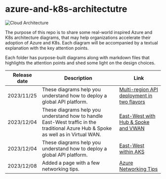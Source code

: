 # azure-and-k8s-architectutre
![Cloud Architecture](https://github.com/stephaneey/azure-and-k8s-architecture/blob/main/images/cloudarchidiagrams.png)

The purpose of this repo is to share some real-world inspired Azure and K8s architecture diagrams, that may help organizations accelerate their adoption of Azure and K8s. Each diagram will be accompanied by a textual explanation with the key attention points.

Each folder has purpose-built diagrams along with markdown files that highlights the attention points and shed some light on the design choices.


| Release date | Description |Link
| ----------- | ----------- | ----------- |
| 2023/11/25 | These diagrams help you understand how to deploy a global API platform. |[Multi-region API deployment in two flavors](https://github.com/stephaneey/azure-and-k8s-architecture/tree/main/IPaaS/api%20management/multi-region-setup) |
| 2023/12/04 | These diagrams help you understand how to handle East-West traffic in the traditional Azure Hub & Spoke as well as in Virtual WAN. |[East-West with Hub & Spoke and VWAN](https://github.com/stephaneey/azure-and-k8s-architecture/tree/main/networking/hub%20and%20spoke/east-west-traffic) |
| 2023/12/04 | These diagrams help you understand how to deploy a global API platform. |[East-West within AKS](https://github.com/stephaneey/azure-and-k8s-architecture/tree/main/networking/azure-kubernetes-service/east-west-traffic) |
| 2023/12/08 | Added a page with a few networking tips. |[Azure Networking Tips](https://github.com/stephaneey/azure-and-k8s-architecture/tree/main/networking/networkingtips.md) |
